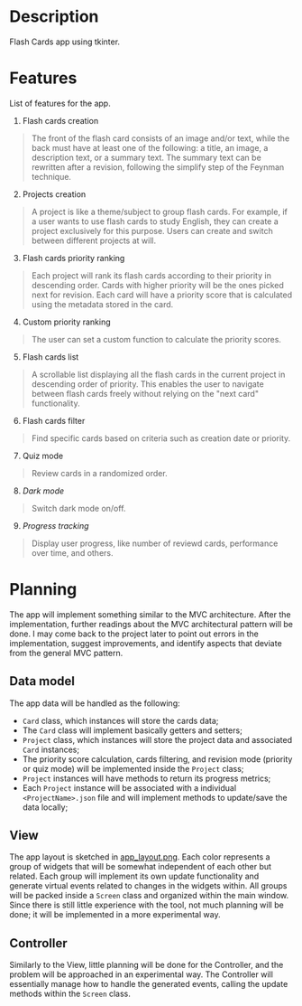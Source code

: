 # Description
Flash Cards app using tkinter.

# Features
List of features for the app.

1. Flash cards creation

> The front of the flash card consists of an image and/or text, while the back must have at least one of the following: a title, an image, a description text, or a summary text. The summary text can be rewritten after a revision, following the simplify step of the Feynman technique.

2. Projects creation

> A project is like a theme/subject to group flash cards. For example, if a user wants to use flash cards to study English, they can create a project exclusively for this purpose. Users can create and switch between different projects at will.

3. Flash cards priority ranking

> Each project will rank its flash cards according to their priority in descending order. Cards with higher priority will be the ones picked next for revision. Each card will have a priority score that is calculated using the metadata stored in the card.

4. Custom priority ranking

> The user can set a custom function to calculate the priority scores.

5. Flash cards list

> A scrollable list displaying all the flash cards in the current project in descending order of priority. This enables the user to navigate between flash cards freely without relying on the "next card" functionality.

6. Flash cards filter

> Find specific cards based on criteria such as creation date or priority.

7. Quiz mode

> Review cards in a randomized order.

8. _Dark mode_

> Switch dark mode on/off.

9. _Progress tracking_

> Display user progress, like number of reviewd cards, performance over time, and others.

# Planning
The app will implement something similar to the MVC architecture. After the implementation, further readings about the MVC architectural pattern will be done. I may come back to the project later to point out errors in the implementation, suggest improvements, and identify aspects that deviate from the general MVC pattern.

## Data model
The app data will be handled as the following:
- `Card` class, which instances will store the cards data;
- The `Card` class will implement basically getters and setters;
- `Project` class, which instances will store the project data and associated `Card` instances;
- The priority score calculation, cards filtering, and revision mode (priority or quiz mode) will be implemented inside the `Project` class;
- `Project` instances will have methods to return its progress metrics;
- Each `Project` instance will be associated with a individual `<ProjectName>.json` file and will implement methods to update/save the data locally;

## View
The app layout is sketched in [app_layout.png](./app_layout.png). Each color represents a group of widgets that will be somewhat independent of each other but related. Each group will implement its own update functionality and generate virtual events related to changes in the widgets within. All groups will be packed inside a `Screen` class and organized within the main window. Since there is still little experience with the tool, not much planning will be done; it will be implemented in a more experimental way.

## Controller
Similarly to the View, little planning will be done for the Controller, and the problem will be approached in an experimental way. The Controller will essentially manage how to handle the generated events, calling the update methods within the `Screen` class.
